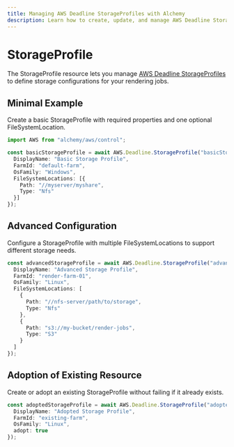 ```yaml
---
title: Managing AWS Deadline StorageProfiles with Alchemy
description: Learn how to create, update, and manage AWS Deadline StorageProfiles using Alchemy Cloud Control.
---
```


# StorageProfile

The StorageProfile resource lets you manage [AWS Deadline StorageProfiles](https://docs.aws.amazon.com/deadline/latest/userguide/) to define storage configurations for your rendering jobs.

## Minimal Example

Create a basic StorageProfile with required properties and one optional FileSystemLocation.

```ts
import AWS from "alchemy/aws/control";

const basicStorageProfile = await AWS.Deadline.StorageProfile("basicStorageProfile", {
  DisplayName: "Basic Storage Profile",
  FarmId: "default-farm",
  OsFamily: "Windows",
  FileSystemLocations: [{
    Path: "//myserver/myshare",
    Type: "Nfs"
  }]
});
```

## Advanced Configuration

Configure a StorageProfile with multiple FileSystemLocations to support different storage needs.

```ts
const advancedStorageProfile = await AWS.Deadline.StorageProfile("advancedStorageProfile", {
  DisplayName: "Advanced Storage Profile",
  FarmId: "render-farm-01",
  OsFamily: "Linux",
  FileSystemLocations: [
    {
      Path: "//nfs-server/path/to/storage",
      Type: "Nfs"
    },
    {
      Path: "s3://my-bucket/render-jobs",
      Type: "S3"
    }
  ]
});
```

## Adoption of Existing Resource

Create or adopt an existing StorageProfile without failing if it already exists.

```ts
const adoptedStorageProfile = await AWS.Deadline.StorageProfile("adoptedStorageProfile", {
  DisplayName: "Adopted Storage Profile",
  FarmId: "existing-farm",
  OsFamily: "Linux",
  adopt: true
});
```